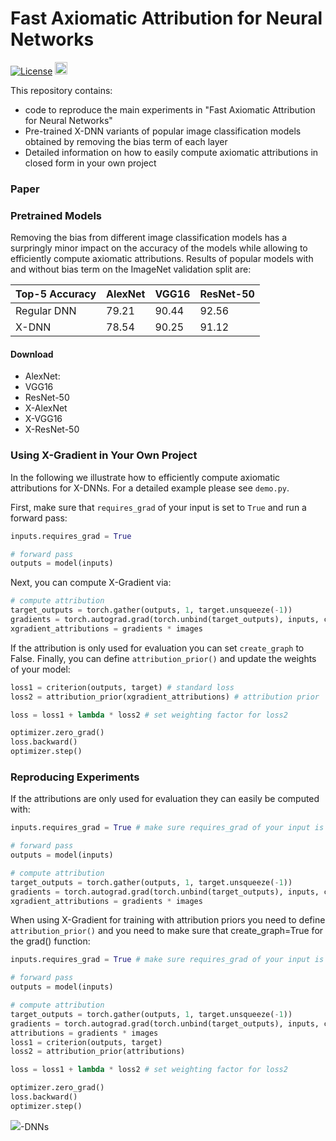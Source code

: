 # Fast Axiomatic Attribution for Neural Networks
[![License](https://img.shields.io/badge/License-Apache%202.0-blue.svg)](https://opensource.org/licenses/Apache-2.0)
<img alt="PyTorch" height="20" src="https://img.shields.io/badge/PyTorch-%23EE4C2C.svg?&style=for-the-badge&logo=PyTorch&logoColor=white" />

This repository contains:
- code to reproduce the main experiments in "Fast Axiomatic Attribution for Neural Networks" 
- Pre-trained X-DNN variants of popular image classification models obtained by removing the bias term of each layer
- Detailed information on how to easily compute axiomatic attributions in closed form in your own project

### Paper

### Pretrained Models

Removing the bias from different image classification models has a surpringly minor impact on the accuracy of the models while allowing to efficiently compute axiomatic attributions. Results of popular models with and without bias term on the ImageNet validation split are:

| Top-5 Accuracy| AlexNet | VGG16 | ResNet-50 |
|-------------|---------|-------|-----------|
| Regular DNN | 79.21   | 90.44 | 92.56     |
| X-DNN       | 78.54   | 90.25 | 91.12     |

#### Download

- AlexNet:
- VGG16
- ResNet-50
- X-AlexNet
- X-VGG16
- X-ResNet-50

### Using X-Gradient in Your Own Project

In the following we illustrate how to efficiently compute axiomatic attributions for X-DNNs. For a detailed example please see `demo.py`. 

First, make sure that `requires_grad` of your input is set to `True` and run a forward pass:
```python
inputs.requires_grad = True

# forward pass
outputs = model(inputs)
```
Next, you can compute X-Gradient via:
```python
# compute attribution
target_outputs = torch.gather(outputs, 1, target.unsqueeze(-1))
gradients = torch.autograd.grad(torch.unbind(target_outputs), inputs, create_graph=True)[0] # set to false if attribution is only used for evaluation
xgradient_attributions = gradients * images
```
If the attribution is only used for evaluation you can set `create_graph` to False. Finally, you can define `attribution_prior()` and update the weights of your model:
```python
loss1 = criterion(outputs, target) # standard loss
loss2 = attribution_prior(xgradient_attributions) # attribution prior    

loss = loss1 + lambda * loss2 # set weighting factor for loss2

optimizer.zero_grad()
loss.backward()
optimizer.step()
```


### Reproducing Experiments






If the attributions are only used for evaluation they can easily be computed with:

```python
inputs.requires_grad = True # make sure requires_grad of your input is set to True

# forward pass
outputs = model(inputs)

# compute attribution
target_outputs = torch.gather(outputs, 1, target.unsqueeze(-1))
gradients = torch.autograd.grad(torch.unbind(target_outputs), inputs, create_graph=False)[0]
xgradient_attributions = gradients * images
```
When using X-Gradient for training with attribution priors you need to define `attribution_prior()` and you need to make sure that create_graph=True for the grad() function:
```python
inputs.requires_grad = True # make sure requires_grad of your input is set to True

# forward pass
outputs = model(inputs)

# compute attribution
target_outputs = torch.gather(outputs, 1, target.unsqueeze(-1))
gradients = torch.autograd.grad(torch.unbind(target_outputs), inputs, create_graph=True)[0] # set create_graph to True
attributions = gradients * images
loss1 = criterion(outputs, target)
loss2 = attribution_prior(attributions)    

loss = loss1 + lambda * loss2 # set weighting factor for loss2

optimizer.zero_grad()
loss.backward()
optimizer.step()
```

<img src="https://render.githubusercontent.com/render/math?math=\mathcal{X}">-DNNs
